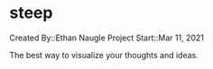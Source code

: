 # steep
 Created By::Ethan Naugle
 Project Start::Mar 11, 2021

The best way to visualize your thoughts and ideas. 
